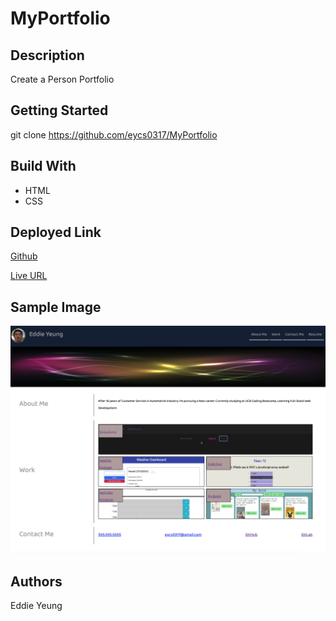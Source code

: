 # MyPortfolio

## Description

Create a Person Portfolio

## Getting Started

git clone https://github.com/eycs0317/MyPortfolio

## Build With
  * HTML
  * CSS

## Deployed Link

[Github](https://github.com/eycs0317/MyPortfolio)

[Live URL](https://eycs0317.github.io/MyPortfolio/)

## Sample Image

![Screenshot](./images/sample.png)

## Authors
Eddie Yeung


